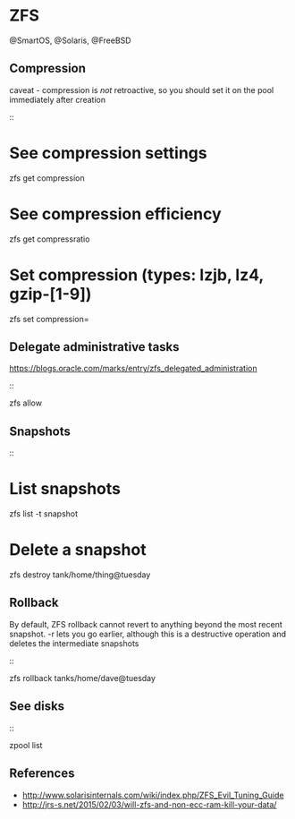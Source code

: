 # ZFS
@SmartOS, @Solaris, @FreeBSD

Compression
-----------
caveat - compression is *not* retroactive, so you should set it on the pool
immediately after creation

::

 # See compression settings
 zfs get compression
 # See compression efficiency
 zfs get compressratio
 # Set compression (types: lzjb, lz4, gzip-[1-9])
 zfs set compression=<type> <pool>

Delegate administrative tasks
-----------------------------
<https://blogs.oracle.com/marks/entry/zfs_delegated_administration>

::

 zfs allow

Snapshots
---------
::

  # List snapshots
  zfs list -t snapshot
  # Delete a snapshot
  zfs destroy tank/home/thing@tuesday

Rollback
--------

By default, ZFS rollback cannot revert to anything beyond the most recent snapshot. -r lets you go earlier, although this is a destructive operation and deletes the intermediate snapshots

::

  zfs rollback tanks/home/dave@tuesday

See disks
---------
::

  zpool list

References
----------


* <http://www.solarisinternals.com/wiki/index.php/ZFS_Evil_Tuning_Guide>
* <http://jrs-s.net/2015/02/03/will-zfs-and-non-ecc-ram-kill-your-data/>


